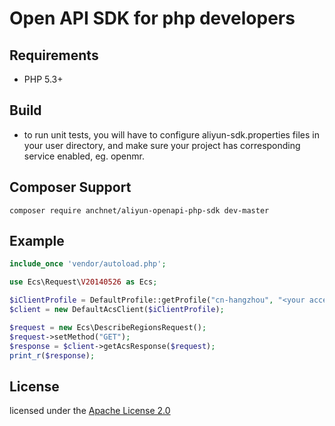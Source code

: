 # Open API SDK for php developers

## Requirements

- PHP 5.3+

## Build

- to run unit tests, you will have to configure aliyun-sdk.properties files in your user directory, and make sure your project has corresponding service enabled, eg. openmr.

## Composer Support

```shell
composer require anchnet/aliyun-openapi-php-sdk dev-master
```

## Example

```php
include_once 'vendor/autoload.php';

use Ecs\Request\V20140526 as Ecs;

$iClientProfile = DefaultProfile::getProfile("cn-hangzhou", "<your accessKey>", "<your accessSecret>");
$client = new DefaultAcsClient($iClientProfile);

$request = new Ecs\DescribeRegionsRequest();
$request->setMethod("GET");
$response = $client->getAcsResponse($request);
print_r($response);
```

## License

licensed under the [Apache License 2.0](https://www.apache.org/licenses/LICENSE-2.0.html)
